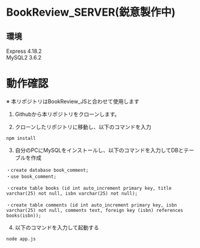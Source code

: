 # BookReview_SERVER(鋭意製作中)

## 環境
Express 4.18.2  
MySQL2 3.6.2

# 動作確認
※ 本リポジトリはBookReview_JSと合わせて使用します

1. Githubから本リポジトリをクローンします。

2. クローンしたリポジトリに移動し、以下のコマンドを入力
```
npm install
```

3. 自分のPCにMySQLをインストールし、以下のコマンドを入力してDBとテーブルを作成

```
・create database book_comment;
・use book_comment;

・create table books (id int auto_increment primary key, title varchar(25) not null, isbn varchar(25) not null);

・create table comments (id int auto_increment primary key, isbn varchar(25) not null, comments text, foreign key (isbn) references books(isbn));
```

4. 以下のコマンドを入力して起動する
```
node app.js
```
